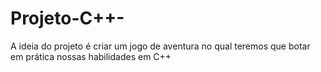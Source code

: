 # Projeto-C++-
A ideia do projeto é criar um jogo de aventura no qual teremos que botar em prática nossas habilidades em C++
